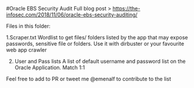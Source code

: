 #Oracle EBS Security Audit
Full blog post > https://the-infosec.com/2018/11/06/oracle-ebs-security-auditing/


Files in this folder:


1.Scraper.txt
Wordlist to get files/ folders listed by the app that may expose passwords, sensitive file or folders. Use it with dirbuster or your favourite web app crawler

2. User and Pass lists
A list of default username and password list on the Oracle Application. Match 1:1



Feel free to add to PR or tweet me @emenalf to contribute to the list
